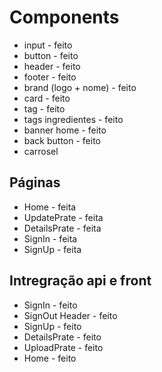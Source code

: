 # Components

- input - feito
- button - feito
- header - feito
- footer - feito
- brand (logo + nome) - feito
- card - feito
- tag - feito
- tags ingredientes - feito
- banner home - feito
- back button  - feito
- carrosel

## Páginas
- Home - feita
- UpdatePrate - feita
- DetailsPrate - feita
- SignIn - feita
- SignUp - feita

## Intregração api e front
- SignIn - feito
- SignOut Header - feito
- SignUp - feito
- DetailsPrate - feito
- UploadPrate - feito
- Home - feito